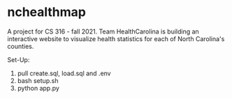 # nchealthmap
A project for CS 316 - fall 2021.
Team HealthCarolina is building an interactive website to visualize health statistics for each of North Carolina's counties.

Set-Up:
1. pull create.sql, load.sql and .env
2. bash setup.sh
3. python app.py
